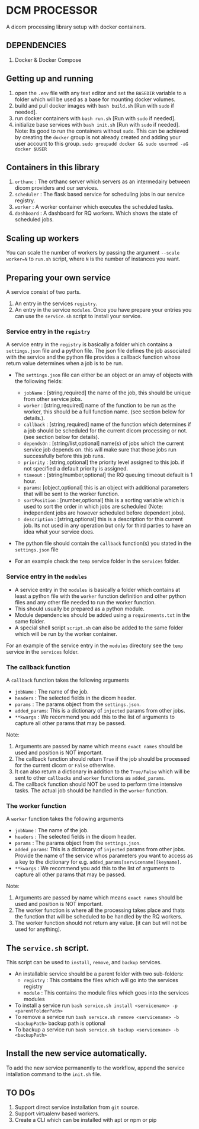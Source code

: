 # DCM PROCESSOR
A dicom processing library setup with docker containers.

## DEPENDENCIES
1. Docker & Docker Compose

## Getting up and running
1. open the `.env` file with any text editor and set the `BASEDIR` variable to a folder which will be used as a base for mounting docker volumes.
2. build and pull docker images with `bash build.sh` [Run with `sudo` if needed].
3. run docker containers with `bash run.sh` [Run with `sudo` if needed].
4. initialize base services with `bash init.sh` [Run with `sudo` if needed].
Note: Its good to run the containers without `sudo`. This can be achieved by creating  the `docker` group is not already created and adding your user account to this group. `sudo groupadd docker && sudo usermod -aG docker $USER`

## Containers in this library
1. `orthanc`    : The orthanc server which servers as an intermedairy between dicom providers and our services.
2. `scheduler`  : The flask based service for scheduling jobs in our service registry.
3. `worker`     : A worker container which executes the scheduled tasks.
4. `dashboard`  : A dashboard for RQ workers. Which shows the state of scheduled jobs.


## Scaling up workers
You can scale the number of workers by passing the argument `--scale worker=N` to `run.sh` script, where `N` is the number of instances you want.


## Preparing your own service
A service consist of two parts.
1. An entry in the services `registry`.
2. An entry in the service `modules`.
Once you have prepare your entries you can use the `service.sh` script to install your service.

### Service entry in the `registry`
A service entry in the `registry` is basically a folder which contains a `settings.json` file and a python file.
The json file defines the job associated with the service and the python file provides a callback function whose return value determines when a job is to be run.
- The `settings.json` file can either be an object or an array of objects with the following fields:
    * `jobName` :  [string,required] the name of the job, this should be unique from other service jobs.
    * `worker` : [string,required] name of the function to be run as the worker, this should be a full function name. (see section below for details.).
    * `callback` : [string,required] name of the function which determines if a job should be scheduled for the current dicom processing or not. (see section below for details).
    * `dependsOn` : [string/list,optional] name(s) of jobs which the current service job depends on. this will make sure that those jobs run successfully before this job runs.
    * `priority` : [string,optional] the priority level assigned to this job. if not specified a default priority is assigned.
    * `timeout` : [string/number,optional] the RQ queuing timeout default is 1 hour.
    * `params`: [object,optional] this is an object with additional parameters that will be sent to the worker function.
    * `sortPosition` : [number,optional] this is a sorting variable which is used to sort the order in which jobs are scheduled (Note: independent jobs are however scheduled before dependent jobs).
    * `description` : [string,optional] this is a description for this current job. Its not used in any operation but only for third parties to have an idea what your service does.

- The python file should contain the `callback` function(s) you stated in the `settings.json` file
- For an example check the `temp` service folder in the `services` folder.

### Service entry in the `modules`
- A service entry in the `modules` is basically a folder which contains at least a python file with the `worker` function definition and other python files and any other file needed to run the worker function.
- This should usually be prepared as a python module.
- Module dependencies should be added using a `requirements.txt` in the same folder.
- A special shell script `script.sh` can also be added to the same folder which will be run by the worker container.

For an example of the service entry in the `modules` directory see the `temp` service in the `services` folder.


### The callback function
A `callback` function takes the following arguments
   - `jobName`   : The name of the job.
   - `headers`   : The selected fields in the dicom header.
   - `params`    : The params object from the `settings.json`.
   - `added_params`: This is a dictionary of `injected` params from other jobs.
   - `**kwargs`  : We recommend you add this to the list of arguments to capture all other params that may be passed.

Note:
1. Arguments are passed by name which means `exact names` should be used and position is NOT important.
2. The callback function should return `True` if the job should be processed for the current dicom or `False` otherwise.
3. It can also return a dictionary in addition to the `True/False` which will be sent to other `callbacks` and `worker` functions as `added_params`.
4. The callback function should NOT be used to perform time intensive tasks. The actual job should be handled in the `worker` function.


### The worker function
A `worker` function takes the following arguments
   - `jobName`   : The name of the job.
   - `headers`   : The selected fields in the dicom header.
   - `params`    : The params object from the `settings.json`.
   - `added_params`: This is a dictionary of `injected` params from other jobs. Provide the name of the service whos parameters you want to access as a key to the dictionary for e.g. `added_params[servicename][keyname]`.
   - `**kwargs`  : We recommend you add this to the list of arguments to capture all other params that may be passed.

Note:
1. Arguments are passed by name which means `exact names` should be used and position is NOT important.
2. The worker function is where all the processing takes place and thats the function that will be scheduled to be handled by the RQ workers.
3. The worker function should not return any value. [it can but will not be used for anything].


## The `service.sh` script.
This script can be used to `install`, `remove`, and `backup` services.
- An installable service should be a parent folder with two sub-folders:
    * `registry` : This contains the files which will go into the services registry
    * `module`  : This contains the module files which goes into the services modules
- To install a service run `bash service.sh install <servicename> -p <parentFolderPath>`
- To remove a service run `bash service.sh remove <servicename> -b <backupPath>` backup path is optional
- To backup a service run `bash service.sh backup <servicename> -b <backupPath>`

## Install the new service automatically.
To add the new service permanently to the workflow, append the service intallation command to the `init.sh` file.

## TO DOs
1. Support direct service installation from `git` source.
2. Support virtualenv based workers.
3. Create a CLI which can be installed with apt or npm or pip
